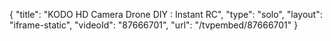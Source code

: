 {
    "title": "KODO HD Camera Drone DIY : Instant RC",
    "type": "solo",
    "layout": "iframe-static",
    "videoId": "87666701",
    "url": "\/tvpembed\/87666701"
}